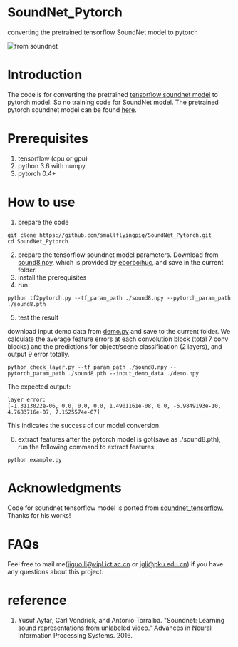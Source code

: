 # SoundNet_Pytorch
converting the pretrained tensorflow SoundNet model to pytorch

![from soundnet](https://camo.githubusercontent.com/0b88af5c13ba987a17dcf90cd58816cf8ef04554/687474703a2f2f70726f6a656374732e637361696c2e6d69742e6564752f736f756e646e65742f736f756e646e65742e6a7067)

# Introduction
The code is for converting the pretrained [tensorflow soundnet model](https://github.com/eborboihuc/SoundNet-tensorflow) to pytorch model. So no training code for SoundNet model. The pretrained pytorch soundnet model can be found [here](https://drive.google.com/file/d/1-PhHutIYV9Oi2DhDZL2h1Myu84oGLI81/view?usp=sharing).

# Prerequisites
1. tensorflow (cpu or gpu)
2. python 3.6 with numpy
3. pytorch 0.4+


# How to use
1. prepare the code
```
git clone https://github.com/smallflyingpig/SoundNet_Pytorch.git
cd SoundNet_Pytorch
```
2. prepare the tensorflow soundnet model parameters. Download from [sound8.npy](https://drive.google.com/uc?export=download&id=0B9wE6h4m--wjR015M1RLZW45OEU), which is provided by [eborboihuc](https://github.com/eborboihuc/SoundNet-tensorflow), and save in the current folder.
3. install the prerequisites
4. run
```
python tf2pytorch.py --tf_param_path ./sound8.npy --pytorch_param_path ./sound8.pth
```
5. test the result

download input demo data from [demo.py](https://drive.google.com/uc?export=download&id=0B9wE6h4m--wjcEtqQ3VIM1pvZ3c) and save to the current folder. We calculate the average feature errors at each convolution block (total 7 conv blocks) and the predictions for object/scene classification (2 layers), and output 9 error totally.
```
python check_layer.py --tf_param_path ./sound8.npy --pytorch_param_path ./sound8.pth --input_demo_data ./demo.npy
```
The expected output:
```
layer error:
[-1.3113022e-06, 0.0, 0.0, 0.0, 1.4901161e-08, 0.0, -6.9849193e-10, 4.7683716e-07, 7.1525574e-07]
```
This indicates the success of our model conversion.

6. extract features
after the pytorch model is got(save as ./sound8.pth), run the following command to extract features:
```
python example.py
```
# Acknowledgments
Code for soundnet tensorflow model is ported from [soundnet_tensorflow](https://github.com/eborboihuc/SoundNet-tensorflow). Thanks for his works!

# FAQs
Feel free to mail me(jiguo.li@vipl.ict.ac.cn or jgli@pku.edu.cn) if you have any questions about this project.
# reference
1. Yusuf Aytar, Carl Vondrick, and Antonio Torralba. "Soundnet: Learning sound representations from unlabeled video." Advances in Neural Information Processing Systems. 2016.
